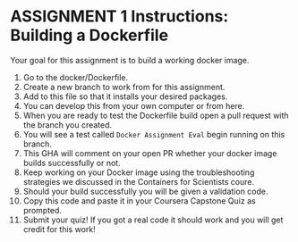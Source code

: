 # ASSIGNMENT 1 Instructions: Building a Dockerfile 

Your goal for this assignment is to build a working docker image. 

1. Go to the docker/Dockerfile. 
2. Create a new branch to work from for this assignment.
3. Add to this file so that it installs your desired packages.
4. You can develop this from your own computer or from here. 
5. When you are ready to test the Dockerfile build open a pull request with the branch you created.
6. You will see a test called `Docker Assignment Eval` begin running on this branch.
7. This GHA will comment on your open PR whether your docker image builds successfully or not.
8. Keep working on your Docker image using the troubleshooting strategies we discussed in the Containers for Scientists coure.
9. Should your build successfully you will be given a validation code.
10. Copy this code and paste it in your Coursera Capstone Quiz as prompted.
11. Submit your quiz! If you got a real code it should work and you will get credit for this work!
